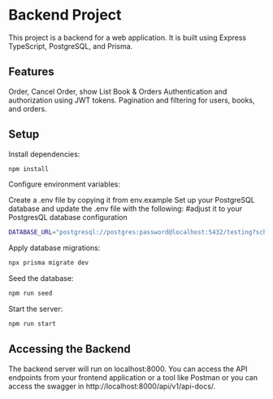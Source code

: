 # Backend Project

This project is a backend for a web application. It is built using Express TypeScript, PostgreSQL, and Prisma.

## Features

Order, Cancel Order, show List Book & Orders
Authentication and authorization using JWT tokens.
Pagination and filtering for users, books, and orders.

## Setup

Install dependencies:

```bash
npm install
```

Configure environment variables:

Create a .env file by copying it from env.example
Set up your PostgreSQL database and update the .env file with the following:
#adjust it to your PostgresQL database configuration

```bash
DATABASE_URL="postgresql://postgres:password@localhost:5432/testing?schema=public"
```

Apply database migrations:

```bash
npx prisma migrate dev
```

Seed the database:

```bash
npm run seed
```

Start the server:

```bash
npm run start
```

## Accessing the Backend

The backend server will run on localhost:8000. You can access the API endpoints from your frontend application or a tool like Postman or you can access the swagger in http://localhost:8000/api/v1/api-docs/.
